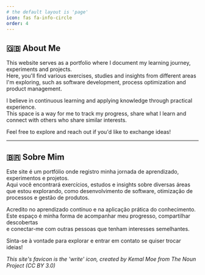 ```yaml
---
# the default layout is 'page'
icon: fas fa-info-circle
order: 4
---
```


## 🇬🇧 About Me  
  

This website serves as a portfolio where I document my learning journey, experiments and projects.  
Here, you'll find various exercises, studies and insights from different areas I'm exploring, such as software development, process optimization and product management.  

I believe in continuous learning and applying knowledge through practical experience.  
This space is a way for me to track my progress, share what I learn and connect with others who share similar interests.  

Feel free to explore and reach out if you'd like to exchange ideas! 

---

## 🇧🇷 Sobre Mim  


Este site é um portfólio onde registro minha jornada de aprendizado, experimentos e projetos.  
Aqui você encontrará exercícios, estudos e insights sobre diversas áreas que estou explorando, como desenvolvimento de software, otimização de processos e gestão de produtos.  

Acredito no aprendizado contínuo e na aplicação prática do conhecimento.  
Este espaço é minha forma de acompanhar meu progresso, compartilhar descobertas  
e conectar-me com outras pessoas que tenham interesses semelhantes.  

Sinta-se à vontade para explorar e entrar em contato se quiser trocar ideias!









_This site's favicon is the 'write' icon, created by Kemal Moe from The Noun Project (CC BY 3.0)_